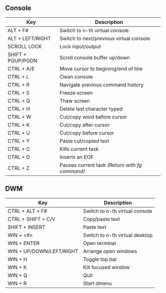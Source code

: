 ## Console
| Key                | Description                                  |
| ------------------ | -------------------------------------------- |
| ALT   + F#         | Switch to n-th virtual console               |
| ALT   + LEFT/RIGHT | Switch to next/previous virtual console      |
| SCROLL LOCK        | Lock input/output
| SHIFT + PGUP/PGDN  | Scroll console buffer up/down                |
| CTRL  + A/E        | Move cursor to begining/end of line          |
| CTRL  + L          | Clean console                                |
| CTRL  + R          | Navigate previous command history            |
| CTRL  + S          | Freeze screen                                |
| CTRL  + Q          | Thaw screen                                  |
| CTRL  + H          | Delete last character typed                  |
| CTRL  + W          | Cut/copy word before cursor                  |
| CTRL  + K          | Cut/copy after cursor                        |
| CTRL  + U          | Cut/copy before cursor                       |
| CTRL  + Y          | Paste cut/copied text                        |
| CTRL  + C          | Kills current task                           |
| CTRL  + D          | Inserts an EOF                               |
| CTRL  + Z          | Pauses current task *(Return with fg command)* |

## DWM
| Key                        | Description                    |
| -------------------------- | ------------------------------ |
| CTRL  + ALT + F#           | Switch to n-th virtual console |
| CTRL  + SHIFT + C/V        | Copy/paste text                |
| SHIFT + INSERT             | Paste text                     |
| WIN   + <#>                | Switch to n-th virtual desktop |
| WIN   + ENTER              | Open terminal                  |
| WIN   + UP/DOWN/LEFT/RIGHT | Arrange open windows           |
| WIN   + H                  | Toggle top bar                 |
| WIN   + K                  | Kill focused window            |
| WIN   + Q                  | Quit                           |
| WIN   + R                  | Start dmenu                    |
